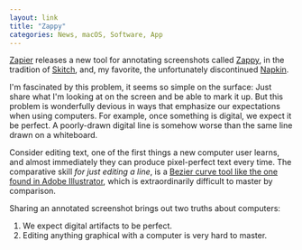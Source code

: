 ```yaml
---
layout: link
title: "Zappy"
categories: News, macOS, Software, App
---
```


[Zapier](https://zapier.com/home) releases a new tool for annotating screenshots called [Zappy](https://zapier.com/zappy), in the tradition of [Skitch](https://evernote.com/products/skitch), and, my favorite, the unfortunately discontinued [Napkin](http://aged-and-distilled.com/).

I'm fascinated by this problem, it seems so simple on the surface: Just share what I'm looking at on the screen and be able to mark it up. But this problem is wonderfully devious in ways that emphasize our expectations when using computers. For example, once something is digital, we expect it be perfect. A poorly-drawn digital line is somehow worse than the same line drawn on a whiteboard.

Consider editing text, one of the first things a new computer user learns, and almost immediately they can produce pixel-perfect text every time. The comparative skill *for just editing a line*, is a [Bezier curve tool like the one found in Adobe Illustrator](https://helpx.adobe.com/in/illustrator/how-to/use-pen-tool.html), which is extraordinarily difficult to master by comparison.

Sharing an annotated screenshot brings out two truths about computers:

1. We expect digital artifacts to be perfect.
2. Editing anything graphical with a computer is very hard to master.

